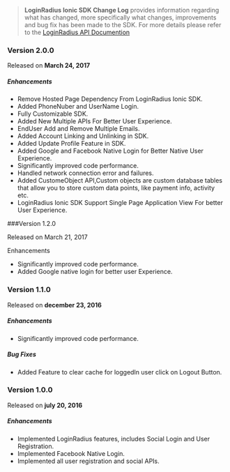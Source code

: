 > **LoginRadius Ionic SDK Change Log** provides information regarding what has changed, more specifically what changes, improvements and bug fix has been made to the SDK. For more details please refer to the [LoginRadius API Documention](http://apidocs.loginradius.com/docs/ionic)

### Version 2.0.0
Released on **March 24,  2017**

##### Enhancements

  - Remove Hosted Page Dependency From LoginRadius Ionic SDK.
  - Added PhoneNuber and UserName Login.
  - Fully Customizable SDK.
  - Added New Multiple APIs For Better User Experience.
  - EndUser Add and Remove Multiple Emails.
  - Added Account Linking and Unlinking in SDK.
  - Added Update Profile Feature in SDK.
  - Added Google and Facebook Native Login for Better Native User Experience.
  - Significantly improved code performance.
  - Handled network connection error and failures.
  - Added CustomeObject API,Custom objects are custom database tables that allow you to store custom data points, like payment info, activity etc.
  - LoginRadius Ionic SDK Support Single Page Application View For better User Experience.


  
  
###Version 1.2.0

Released on March 21, 2017

Enhancements

  - Significantly improved code performance.
  - Added Google native login for better user Experience. 
  
  

### Version 1.1.0
Released on **december 23,  2016**

##### Enhancements

  - Significantly improved code performance.
  
##### Bug Fixes
   
  - Added Feature to clear cache for loggedIn user click on Logout Button.


   
### Version 1.0.0
Released on **july 20,  2016**

##### Enhancements

  - Implemented LoginRadius features, includes Social Login and User Registration.
  - Implemented Facebook Native Login.
  - Implemented all user registration and social APIs.



   
   
   

  




  